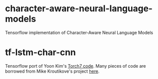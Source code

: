 # character-aware-neural-language-models
Tensorflow implementation of Character-Aware Neural Language Models

# tf-lstm-char-cnn
Tensorflow port of Yoon Kim's [Torch7 code](https://github.com/yoonkim/lstm-char-cnn). Many pieces of code are borrowed from Mike Kroutikove's project [here](https://github.com/mkroutikov/tf-lstm-char-cnn).
